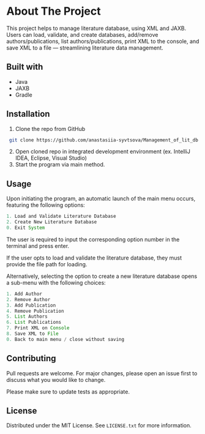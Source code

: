 # About The Project

This project helps to manage literature database, using XML and JAXB. Users can load, validate, and create databases, add/remove authors/publications, list authors/publications, print XML to the console, and save XML to a file — streamlining literature data management.


## Built with

- Java
- JAXB 
- Gradle 


## Installation

1. Clone the repo from GitHub
  ```sh
   git clone https://github.com/anastasiia-syvtsova/Management_of_lit_db.git
   ```
2. Open cloned repo in integrated development environment (ex. IntelliJ IDEA, Eclipse, Visual Studio)
3. Start the program via main method. 



## Usage

Upon initiating the program, an automatic launch of the main menu occurs, featuring the following options:
 
```java
1. Load and Validate Literature Database
2. Create New Literature Database
0. Exit System

```

The user is required to input the corresponding option number in the terminal and press enter. 

If the user opts to load and validate the literature database, they must provide the file path for loading.

Alternatively, selecting the option to create a new literature database opens a sub-menu with the following choices:

```java
1. Add Author
2. Remove Author
3. Add Publication
4. Remove Publication
5. List Authors
6. List Publications
7. Print XML on Console
8. Save XML to File
0. Back to main menu / close without saving

```

## Contributing

Pull requests are welcome. For major changes, please open an issue first to discuss what you would like to change.

Please make sure to update tests as appropriate.

## License

Distributed under the MIT License. See `LICENSE.txt` for more information.
